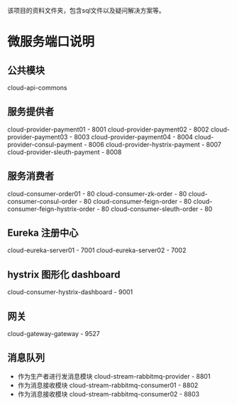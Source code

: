 该项目的资料文件夹，包含sql文件以及疑问解决方案等。

# 微服务端口说明

## 公共模块

cloud-api-commons 

## 服务提供者
cloud-provider-payment01 - 8001
cloud-provider-payment02 - 8002
cloud-provider-payment03 - 8003
cloud-provider-payment04 - 8004
cloud-provider-consul-payment - 8006
cloud-provider-hystrix-payment - 8007
cloud-provider-sleuth-payment - 8008

## 服务消费者
cloud-consumer-order01 - 80
cloud-consumer-zk-order - 80
cloud-consumer-consul-order - 80
cloud-consumer-feign-order - 80
cloud-consumer-feign-hystrix-order - 80
cloud-consumer-sleuth-order - 80

## Eureka 注册中心
cloud-eureka-server01 - 7001
cloud-eureka-server02 - 7002

## hystrix 图形化 dashboard
cloud-consumer-hystrix-dashboard - 9001

## 网关
cloud-gateway-gateway - 9527

## 消息队列

* 作为生产者进行发消息模块 cloud-stream-rabbitmq-provider - 8801
* 作为消息接收模块 cloud-stream-rabbitmq-consumer01 - 8802
* 作为消息接收模块 cloud-stream-rabbitmq-consumer02 - 8803

